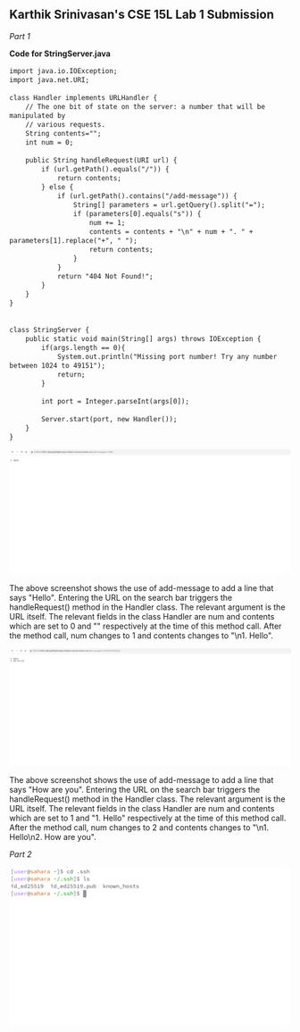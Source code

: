 ## Karthik Srinivasan's CSE 15L Lab 1 Submission

*Part 1*

**Code for StringServer.java**

    import java.io.IOException;
    import java.net.URI;
    
    class Handler implements URLHandler {
        // The one bit of state on the server: a number that will be manipulated by
        // various requests.
        String contents="";
        int num = 0;
    
        public String handleRequest(URI url) {
            if (url.getPath().equals("/")) {
                return contents;
            } else {
                if (url.getPath().contains("/add-message")) {
                    String[] parameters = url.getQuery().split("=");
                    if (parameters[0].equals("s")) {
                        num += 1;
                        contents = contents + "\n" + num + ". " + parameters[1].replace("+", " ");
                        return contents;
                    }
                }
                return "404 Not Found!";
            }
        }
    }
    
    
    class StringServer {
        public static void main(String[] args) throws IOException {
            if(args.length == 0){
                System.out.println("Missing port number! Try any number between 1024 to 49151");
                return;
            }
    
            int port = Integer.parseInt(args[0]);
    
            Server.start(port, new Handler());
        }
    }


![Image](CSE15LLab2Pic2.png)

The above screenshot shows the use of add-message to add a line that says "Hello". Entering the URL on the search bar triggers the handleRequest() method in the Handler class. The relevant argument is the URL itself. The relevant fields in the class Handler are num and contents which are set to 0 and "" respectively at the time of this method call. After the method call, num changes to 1 and contents changes to "\n1. Hello". 

![Image](CSE15LLab2Pic3.png)

The above screenshot shows the use of add-message to add a line that says "How are you". Entering the URL on the search bar triggers the handleRequest() method in the Handler class. The relevant argument is the URL itself. The relevant fields in the class Handler are num and contents which are set to 1 and "1. Hello" respectively at the time of this method call. After the method call, num changes to 2 and contents changes to "\n1. Hello\n2. How are you". 

*Part 2*

![Image](CSE15llab2part2pic1.png)
